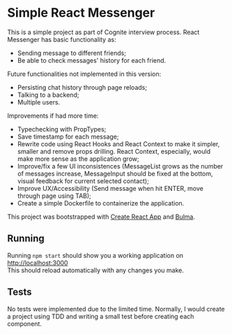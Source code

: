 # Simple React Messenger

This is a simple project as part of Cognite interview process. React Messenger has basic functionality as: 
- Sending message to different friends;
- Be able to check messages' history for each friend.

Future functionalities not implemented in this version:
- Persisting chat history through page reloads;
- Talking to a backend;
- Multiple users.

Improvements if had more time:
- Typechecking with PropTypes;
- Save timestamp for each message;
- Rewrite code using React Hooks and React Context to make it simpler, smaller and remove props drilling. React Context, especially, would make more sense as the application grow;
- Improve/fix a few UI inconsistences (MessageList grows as the number of messages increase, MessageInput should be fixed at the bottom, visual feedback for current selected contact);
- Improve UX/Accessibility (Send message when hit ENTER, move through page using TAB);
- Create a simple Dockerfile to containerize the application.

This project was bootstrapped with [Create React App](https://github.com/facebookincubator/create-react-app) and [Bulma](https://react-bulma.dev/en/).

## Running

Running `npm start` should show you a working application on [http://localhost:3000](http://localhost:3000)  
This should reload automatically with any changes you make.

## Tests

No tests were implemented due to the limited time. Normally, I would create a project using TDD and writing a small test before creating each component.
